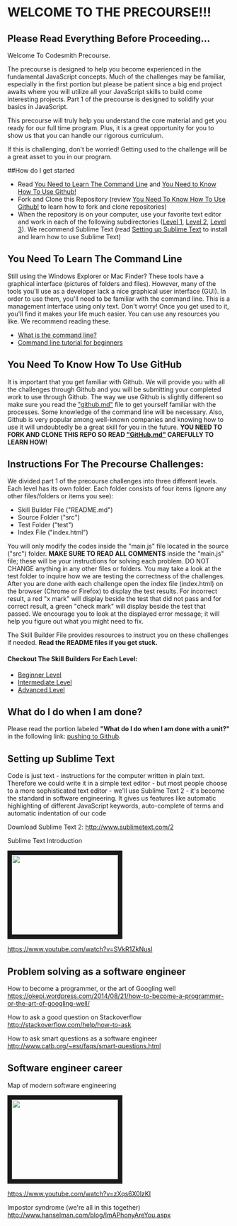 # WELCOME TO THE PRECOURSE!!!

## Please Read Everything Before Proceeding...

Welcome To Codesmith Precourse.

The precourse is designed to help you become experienced in the fundamental JavaScript concepts. Much of the challenges may be familiar, especially in the first portion but please be patient since a big end project awaits where you will utilize all your JavaScript skills to build come interesting projects. Part 1 of the precourse is designed to solidify your basics in JavaScript. 

This precourse will truly help you understand the core material and get you ready for our full time program. Plus, it is a great opportunity for you to show us that you can handle our rigorous curriculum.

If this is challenging, don't be worried! Getting used to the challenge will be a great asset to you in our program.

##How do I get started
- Read [You Need to Learn The Command Line](#you-need-to-learn-the-command-line) and [You Need to Know How To Use Github!](#you-need-to-know-how-to-use-github)
- Fork and Clone this Repository (review [You Need To Know How To Use Github!](#you-need-to-know-how-to-use-github) to learn how to fork and clone repositories)
- When the repository is on your computer, use your favorite text editor and work in each of the following subdirectories ([Level 1](/Level-1-Beginner), [Level 2](/Level-2-Intermediate), [Level 3](/Level-3-Advanced)). We recommend Sublime Text (read [Setting up Sublime Text](#setting-up-sublime-text) to install and learn how to use Sublime Text)

## You Need To Learn The Command Line

Still using the Windows Explorer or Mac Finder? These tools have a graphical interface (pictures of folders and files). However, many of the tools you'll use as a developer lack a nice graphical user interface (GUI). In order to use them, you'll need to be familiar with the command line. This is a management interface using only text. Don't worry! Once you get used to it, you'll find it makes your life much easier. You can use any resources you like. We recommend reading these.
- [What is the command line?](http://lifehacker.com/5633909/who-needs-a-mouse-learn-to-use-the-command-line-for-almost-anything)
- [Command line tutorial for beginners](http://cli.learncodethehardway.org/book/)

## You Need To Know How To Use GitHub

It is important that you get familiar with Github. We will provide you with all the challenges through Github and you will be submitting your completed work to use through Github. The way we use Github is slightly different so make sure you read the ["github.md"](https://github.com/CodesmithLLC/precourse-JSFundamentals/blob/master/GitHub.md) file to get yourself familiar with the processes. Some knowledge of the command line will be necessary. Also, Github is very popular among well-known companies and knowing how to use it will undoubtedly be a great skill for you in the future. **YOU NEED TO FORK AND CLONE THIS REPO SO READ ["GitHub.md"](https://github.com/CodesmithLLC/precourse-JSFundamentals/blob/master/GitHub.md) CAREFULLY TO LEARN HOW!**

## Instructions For The Precourse Challenges:

We divided part 1 of the precourse challenges into three different levels. Each level has its own folder. Each folder consists of four items (ignore any other files/folders or items you see):

- Skill Builder File ("README.md")
- Source Folder ("src")
- Test Folder ("test")
- Index File ("index.html")

You will only modify the codes inside the "main.js" file located in the source ("src") folder. **MAKE SURE TO READ ALL COMMENTS** inside the "main.js" file; these will be your instructions for solving each problem. DO NOT CHANGE anything in any other files or folders. You may take a look at the test folder to inquire how we are testing the correctness of the challenges. After you are done with each challenge open the index file (index.html) on the browser (Chrome or Firefox) to display the test results. For incorrect result, a red "x mark" will display beside the test that did not pass and for correct result, a green "check mark" will display beside the test that passed. We encourage you to look at the displayed error message; it will help you figure out what you might need to fix.

The Skill Builder File provides resources to instruct you on these challenges if needed. **Read the README files if you get stuck.**

#### Checkout The Skill Builders For Each Level:

- [Beginner Level](https://github.com/CodesmithLLC/precourse-JSFundamentals/blob/master/Level%201%20(Beginner)/README.md)
- [Intermediate Level](https://github.com/CodesmithLLC/precourse-JSFundamentals/blob/master/Level%202%20(Intermediate)/README.md)
- [Advanced Level](https://github.com/CodesmithLLC/precourse-JSFundamentals/blob/master/Level%203%20(Advanced)/README.md)

## What do I do when I am done?

Please read the portion labeled **"What do I do when I am done with a unit?"** in the following link: [pushing to Github](https://github.com/CodesmithLLC/precourse-JSFundamentals/blob/master/GitHub.md).

## Setting up Sublime Text

Code is just text - instructions for the computer written in plain text. Therefore we could write it in a simple text editor - but most people choose to a more sophisticated text editor - we'll use Sublime Text 2 - it's become the standard in software engineering. It gives us features like automatic highlighting of different JavaScript keywords, auto-complete of terms and automatic indentation of our code

Download Sublime Text 2:
<http://www.sublimetext.com/2>

Sublime Text Introduction

<a href="http://www.youtube.com/watch?feature=player_embedded&v=SVkR1ZkNusI
" target="_blank"><img src="http://img.youtube.com/vi/SVkR1ZkNusI/0.jpg"
width="240" height="180" border="10" /></a>

<https://www.youtube.com/watch?v=SVkR1ZkNusI>

## Problem solving as a software engineer

How to become a programmer, or the art of Googling well
<https://okepi.wordpress.com/2014/08/21/how-to-become-a-programmer-or-the-art-of-googling-well/>

How to ask a good question on Stackoverflow
<http://stackoverflow.com/help/how-to-ask>

How to ask smart questions as a software engineer
<http://www.catb.org/~esr/faqs/smart-questions.html>

## Software engineer career

Map of modern software engineering

<a href="http://www.youtube.com/watch?feature=player_embedded&v=zXqs6X0lzKI
" target="_blank"><img src="http://img.youtube.com/vi/zXqs6X0lzKI/0.jpg"
width="240" height="180" border="10" /></a>

<https://www.youtube.com/watch?v=zXqs6X0lzKI>

Impostor syndrome (we're all in this together)
<http://www.hanselman.com/blog/ImAPhonyAreYou.aspx>
